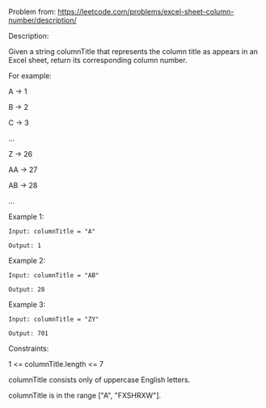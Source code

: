 Problem from: https://leetcode.com/problems/excel-sheet-column-number/description/

Description:

Given a string columnTitle that represents the column title as appears in an Excel sheet, return its corresponding column number.

For example:

A -> 1

B -> 2

C -> 3

...

Z -> 26

AA -> 27

AB -> 28 

...
 

Example 1:

    Input: columnTitle = "A"

    Output: 1

Example 2:

    Input: columnTitle = "AB"

    Output: 28

Example 3:

    Input: columnTitle = "ZY"

    Output: 701
 

Constraints:

1 <= columnTitle.length <= 7

columnTitle consists only of uppercase English letters.

columnTitle is in the range ["A", "FXSHRXW"].